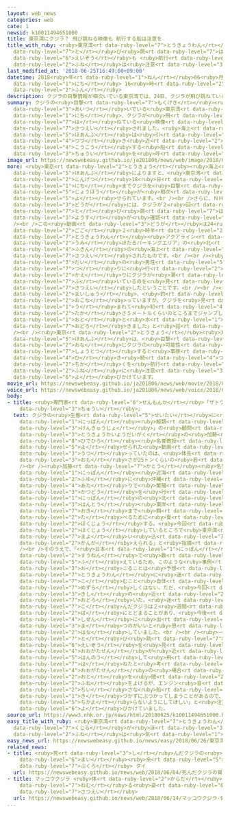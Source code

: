 ```yaml
---
layout: web_news
categories: web
cate: 1
newsid: k10011494651000
title: 東京湾にクジラ？ 飛び跳ねる映像も 航行する船は注意を
title_with_ruby: <ruby>東京湾<rt data-ruby-level="7">とうきょうわん</rt></ruby>にクジラ？ <ruby>飛<rt
  data-ruby-level="7">と</rt></ruby>び<ruby>跳<rt data-ruby-level="7">は</rt></ruby>ねる<ruby>映像<rt
  data-ruby-level="6">えいぞう</rt></ruby>も <ruby>航行<rt data-ruby-level="4">こうこう</rt></ruby>する<ruby>船<rt
  data-ruby-level="2">ふね</rt></ruby>は<ruby>注意<rt data-ruby-level="3">ちゅうい</rt></ruby>を
last_modified_at: '2018-06-25T16:49:00+09:00'
datetime: 2018<ruby>年<rt data-ruby-level="1">ねん</rt></ruby>06<ruby>月<rt data-ruby-level="1">がつ</rt></ruby>25<ruby>日<rt
  data-ruby-level="1">にち</rt></ruby> 16<ruby>時<rt data-ruby-level="2">じ</rt></ruby>49<ruby>分<rt
  data-ruby-level="2">ふん</rt></ruby>
description: クジラの目撃情報が相次いでいる東京湾では、24日、クジラが飛び跳ねている映像が撮影されました。海上保安部は引き続き近くを航行する船に注意を呼びかけています。
summary: クジラの<ruby>目撃<rt data-ruby-level="7">もくげき</rt></ruby><ruby>情報<rt data-ruby-level="5">じょうほう</rt></ruby>が<ruby>相次<rt
  data-ruby-level="3">あいつ</rt></ruby>いでいる<ruby>東京湾<rt data-ruby-level="7">とうきょうわん</rt></ruby>では、24<ruby>日<rt
  data-ruby-level="1">にち</rt></ruby>、クジラが<ruby>飛<rt data-ruby-level="7">と</rt></ruby>び<ruby>跳<rt
  data-ruby-level="7">は</rt></ruby>ねている<ruby>映像<rt data-ruby-level="6">えいぞう</rt></ruby>が<ruby>撮影<rt
  data-ruby-level="7">さつえい</rt></ruby>されました。<ruby>海上<rt data-ruby-level="2">かいじょう</rt></ruby><ruby>保安部<rt
  data-ruby-level="5">ほあんぶ</rt></ruby>は<ruby>引<rt data-ruby-level="4">ひ</rt></ruby>き<ruby>続<rt
  data-ruby-level="4">つづ</rt></ruby>き<ruby>近<rt data-ruby-level="2">ちか</rt></ruby>くを<ruby>航行<rt
  data-ruby-level="4">こうこう</rt></ruby>する<ruby>船<rt data-ruby-level="2">ふね</rt></ruby>に<ruby>注意<rt
  data-ruby-level="3">ちゅうい</rt></ruby>を<ruby>呼<rt data-ruby-level="6">よ</rt></ruby>びかけています。
image_url: https://newswebeasy.github.io/ja201806/news/web/image/2018/06/25/K10011494651_1806251213_1806251214_01_03.jpg
more: <ruby>東京<rt data-ruby-level="2">とうきょう</rt></ruby><ruby>海上<rt data-ruby-level="2">かいじょう</rt></ruby><ruby>保安部<rt
  data-ruby-level="5">ほあんぶ</rt></ruby>によりますと、<ruby>東京湾<rt data-ruby-level="7">とうきょうわん</rt></ruby>では<ruby>今月<rt
  data-ruby-level="2">こんげつ</rt></ruby>18<ruby>日<rt data-ruby-level="1">にち</rt></ruby>から24<ruby>日<rt
  data-ruby-level="1">にち</rt></ruby>までクジラを<ruby>目撃<rt data-ruby-level="7">もくげき</rt></ruby>したという<ruby>情報<rt
  data-ruby-level="5">じょうほう</rt></ruby>が<ruby>相次<rt data-ruby-level="3">あいつ</rt></ruby>いで<ruby>寄<rt
  data-ruby-level="5">よ</rt></ruby>せられています。<br /><br />さらに、ＮＨＫに<ruby>寄<rt data-ruby-level="5">よ</rt></ruby>せられた<ruby>動画<rt
  data-ruby-level="3">どうが</rt></ruby>には、クジラが２<ruby>回<rt data-ruby-level="2">かい</rt></ruby>ほど<ruby>飛<rt
  data-ruby-level="7">と</rt></ruby>び<ruby>跳<rt data-ruby-level="7">は</rt></ruby>ねている<ruby>様子<rt
  data-ruby-level="3">ようす</rt></ruby>が<ruby>確認<rt data-ruby-level="7">かくにん</rt></ruby>できます。<br
  /><br />この<ruby>動画<rt data-ruby-level="3">どうが</rt></ruby>は24<ruby>日<rt data-ruby-level="1">にち</rt></ruby>の<ruby>午後<rt
  data-ruby-level="2">ごご</rt></ruby>２<ruby>時半<rt data-ruby-level="2">じはん</rt></ruby>ごろ、<ruby>東京湾<rt
  data-ruby-level="7">とうきょうわん</rt></ruby><ruby>アクアライン<rt data-ruby-level="7">あくあらいん</rt></ruby>の「<ruby>海<rt
  data-ruby-level="2">うみ</rt></ruby>ほたるパーキングエリア」の<ruby>北<rt data-ruby-level="2">きた</rt></ruby>、およそ５キロ<ruby>付近<rt
  data-ruby-level="4">ふきん</rt></ruby>の<ruby>海上<rt data-ruby-level="2">かいじょう</rt></ruby>で<ruby>撮影<rt
  data-ruby-level="7">さつえい</rt></ruby>されたものです。<br /><br /><ruby>撮影<rt data-ruby-level="7">さつえい</rt></ruby>した40<ruby>代<rt
  data-ruby-level="3">だい</rt></ruby>の<ruby>男性<rt data-ruby-level="5">だんせい</rt></ruby>によりますと、モーターボートで<ruby>釣<rt
  data-ruby-level="7">つ</rt></ruby>りに<ruby>行<rt data-ruby-level="2">い</rt></ruby>った<ruby>帰<rt
  data-ruby-level="2">かえ</rt></ruby>りにクジラが<ruby>潮<rt data-ruby-level="6">しお</rt></ruby>を<ruby>吹<rt
  data-ruby-level="7">ふ</rt></ruby>いているのを<ruby>見<rt data-ruby-level="1">み</rt></ruby>かけて<ruby>撮影<rt
  data-ruby-level="7">さつえい</rt></ruby>したということです。<br /><br /><ruby>男性<rt data-ruby-level="5">だんせい</rt></ruby>は「<ruby>毎週<rt
  data-ruby-level="2">まいしゅう</rt></ruby>、<ruby>釣<rt data-ruby-level="7">つ</rt></ruby>りに<ruby>行<rt
  data-ruby-level="2">おこな</rt></ruby>っていますが、クジラを<ruby>見<rt data-ruby-level="1">み</rt></ruby>たのは<ruby>生<rt
  data-ruby-level="1">う</rt></ruby>まれて<ruby>初<rt data-ruby-level="4">はじ</rt></ruby>めてでした。クジラは<ruby>高<rt
  data-ruby-level="2">たか</rt></ruby>さ５メートルくらいのところまでジャンプしていて、<ruby>大<rt data-ruby-level="1">おお</rt></ruby>きな<ruby>音<rt
  data-ruby-level="1">おと</rt></ruby>と<ruby>水<rt data-ruby-level="1">みず</rt></ruby>しぶきでとても<ruby>驚<rt
  data-ruby-level="7">おどろ</rt></ruby>きました」と<ruby>話<rt data-ruby-level="2">はな</rt></ruby>していました。<br
  /><br /><ruby>東京<rt data-ruby-level="2">とうきょう</rt></ruby><ruby>海上<rt data-ruby-level="2">かいじょう</rt></ruby><ruby>保安部<rt
  data-ruby-level="5">ほあんぶ</rt></ruby>は、<ruby>目撃<rt data-ruby-level="7">もくげき</rt></ruby>されているのは<ruby>同<rt
  data-ruby-level="2">おな</rt></ruby>じクジラの<ruby>可能性<rt data-ruby-level="5">かのうせい</rt></ruby>があり、<ruby>衝突<rt
  data-ruby-level="7">しょうとつ</rt></ruby>すると<ruby>事故<rt data-ruby-level="5">じこ</rt></ruby>につながるおそれがあるとして、<ruby>引<rt
  data-ruby-level="4">ひ</rt></ruby>き<ruby>続<rt data-ruby-level="4">つづ</rt></ruby>き、<ruby>近<rt
  data-ruby-level="2">ちか</rt></ruby>くを<ruby>航行<rt data-ruby-level="4">こうこう</rt></ruby>する<ruby>船<rt
  data-ruby-level="2">ふね</rt></ruby>に<ruby>注意<rt data-ruby-level="3">ちゅうい</rt></ruby>を<ruby>呼<rt
  data-ruby-level="6">よ</rt></ruby>びかけています。
movie_url: https://newswebeasy.github.io/ja201806/news/web/movie/2018/06/25/k10011494651_201806251213_201806251214.mp4
voice_url: https://newswebeasy.github.io/ja201806/news/web/voice/2018/06/25/k10011494651_201806251213_201806251214.mp3
body:
- title: <ruby>専門家<rt data-ruby-level="6">せんもんか</rt></ruby>「ザトウクジラか <ruby>近寄<rt data-ruby-level="5">ちかよ</rt></ruby>らないよう<ruby>注意<rt
    data-ruby-level="3">ちゅうい</rt></ruby>」
  text: クジラの<ruby>生態<rt data-ruby-level="5">せいたい</rt></ruby>に<ruby>詳<rt data-ruby-level="7">くわ</rt></ruby>しい「<ruby>日本<rt
    data-ruby-level="1">にっぽん</rt></ruby><ruby>鯨類<rt data-ruby-level="7">げいるい</rt></ruby><ruby>研究所<rt
    data-ruby-level="3">けんきゅうじょ</rt></ruby>」の<ruby>顧問<rt data-ruby-level="7">こもん</rt></ruby>で、<ruby>東京海洋大学<rt
    data-ruby-level="3">とうきょうかいようだいがく</rt></ruby>の<ruby>加藤<rt data-ruby-level="7">かとう</rt></ruby><ruby>秀弘<rt
    data-ruby-level="8">ひでひろ</rt></ruby><ruby>名誉教授<rt data-ruby-level="7">めいよきょうじゅ</rt></ruby>は、ＮＨＫに<ruby>寄<rt
    data-ruby-level="5">よ</rt></ruby>せられた<ruby>動画<rt data-ruby-level="3">どうが</rt></ruby>に<ruby>写<rt
    data-ruby-level="3">うつ</rt></ruby>っていたのは、<ruby>体長<rt data-ruby-level="2">たいちょう</rt></ruby>が12メートルから13メートルほど、<ruby>重<rt
    data-ruby-level="3">おも</rt></ruby>さが25トンくらいの<ruby>若<rt data-ruby-level="6">わか</rt></ruby>いザトウクジラだとしています。<br
    /><br /><ruby>加藤<rt data-ruby-level="7">かとう</rt></ruby><ruby>名誉教授<rt data-ruby-level="7">めいよきょうじゅ</rt></ruby>は「<ruby>日本<rt
    data-ruby-level="1">にっぽん</rt></ruby><ruby>近海<rt data-ruby-level="2">きんかい</rt></ruby>のザトウクジラは、<ruby>冬<rt
    data-ruby-level="2">ふゆ</rt></ruby>に<ruby>沖縄<rt data-ruby-level="7">おきなわ</rt></ruby><ruby>辺<rt
    data-ruby-level="4">あた</rt></ruby>りで<ruby>繁殖<rt data-ruby-level="7">はんしょく</rt></ruby><ruby>活動<rt
    data-ruby-level="3">かつどう</rt></ruby>を<ruby>行<rt data-ruby-level="2">おこな</rt></ruby>い、<ruby>日本<rt
    data-ruby-level="1">にっぽん</rt></ruby>の<ruby>北<rt data-ruby-level="2">きた</rt></ruby>、カムチャツカ<ruby>半島<rt
    data-ruby-level="3">はんとう</rt></ruby><ruby>東岸<rt data-ruby-level="3">とうがん</rt></ruby><ruby>沖<rt
    data-ruby-level="7">おき</rt></ruby>まで<ruby>餌<rt data-ruby-level="8">えさ</rt></ruby>を<ruby>食<rt
    data-ruby-level="2">た</rt></ruby>べるために<ruby>夏<rt data-ruby-level="2">なつ</rt></ruby>にかけて<ruby>北上<rt
    data-ruby-level="2">ほくじょう</rt></ruby>する。<ruby>今回<rt data-ruby-level="2">こんかい</rt></ruby>のクジラは<ruby>北上<rt
    data-ruby-level="2">ほくじょう</rt></ruby>しているところで<ruby>東京湾<rt data-ruby-level="7">とうきょうわん</rt></ruby>に<ruby>迷<rt
    data-ruby-level="7">まよ</rt></ruby>い<ruby>込<rt data-ruby-level="7">こ</rt></ruby>んだものと<ruby>考<rt
    data-ruby-level="2">かんが</rt></ruby>えられる」と<ruby>指摘<rt data-ruby-level="7">してき</rt></ruby>しました。<br
    /><br />そのうえで、「<ruby>日本<rt data-ruby-level="1">にっぽん</rt></ruby><ruby>近海<rt data-ruby-level="2">きんかい</rt></ruby>のザトウクジラはここ<ruby>数年<rt
    data-ruby-level="2">すうねん</rt></ruby>で<ruby>数<rt data-ruby-level="2">かず</rt></ruby>が<ruby>増<rt
    data-ruby-level="5">ふ</rt></ruby>えているため、このような<ruby>事例<rt data-ruby-level="4">じれい</rt></ruby>が<ruby>起<rt
    data-ruby-level="3">お</rt></ruby>こることは<ruby>予想<rt data-ruby-level="3">よそう</rt></ruby>されていて、<ruby>東京湾<rt
    data-ruby-level="7">とうきょうわん</rt></ruby>に<ruby>迷<rt data-ruby-level="7">まよ</rt></ruby>い<ruby>込<rt
    data-ruby-level="7">こ</rt></ruby>むこと<ruby>自体<rt data-ruby-level="2">じたい</rt></ruby>はあまり<ruby>珍<rt
    data-ruby-level="7">めずら</rt></ruby>しくはない。ただ、<ruby>今回<rt data-ruby-level="2">こんかい</rt></ruby>は<ruby>岸<rt
    data-ruby-level="3">きし</rt></ruby>の<ruby>近<rt data-ruby-level="2">ちか</rt></ruby>くまできていることに<ruby>驚<rt
    data-ruby-level="7">おどろ</rt></ruby>いた。<ruby>迷<rt data-ruby-level="7">まよ</rt></ruby>い<ruby>込<rt
    data-ruby-level="7">こ</rt></ruby>んだクジラは２<ruby>週間<rt data-ruby-level="2">しゅうかん</rt></ruby>くらいはその<ruby>場<rt
    data-ruby-level="2">ば</rt></ruby>にとどまることがあり、<ruby>今後<rt data-ruby-level="2">こんご</rt></ruby>はこのまま<ruby>自然<rt
    data-ruby-level="4">しぜん</rt></ruby>に<ruby>出<rt data-ruby-level="1">で</rt></ruby>ていってくれるのを<ruby>待<rt
    data-ruby-level="3">ま</rt></ruby>つのがいいと<ruby>思<rt data-ruby-level="2">おも</rt></ruby>う」と<ruby>話<rt
    data-ruby-level="2">はな</rt></ruby>していました。<br /><br /><ruby>一方<rt data-ruby-level="2">いっぽう</rt></ruby>で、「クジラが<ruby>飛<rt
    data-ruby-level="7">と</rt></ruby>び<ruby>跳<rt data-ruby-level="7">は</rt></ruby>ねている<ruby>映像<rt
    data-ruby-level="6">えいぞう</rt></ruby>を<ruby>見<rt data-ruby-level="1">み</rt></ruby>ると、<ruby>大型船<rt
    data-ruby-level="4">おおがたせん</rt></ruby>が<ruby>近<rt data-ruby-level="2">ちか</rt></ruby>づいたことに<ruby>反応<rt
    data-ruby-level="5">はんのう</rt></ruby>して<ruby>飛<rt data-ruby-level="7">と</rt></ruby>び<ruby>跳<rt
    data-ruby-level="7">は</rt></ruby>ねたと<ruby>考<rt data-ruby-level="2">かんが</rt></ruby>えられる。このような<ruby>大型船<rt
    data-ruby-level="4">おおがたせん</rt></ruby>の<ruby>場合<rt data-ruby-level="2">ばあい</rt></ruby>には、エンジンの<ruby>音<rt
    data-ruby-level="2">おと</rt></ruby>を<ruby>聞<rt data-ruby-level="2">き</rt></ruby>いてクジラが<ruby>船<rt
    data-ruby-level="2">ふね</rt></ruby>をよけるが、エンジン<ruby>音<rt data-ruby-level="1">おん</rt></ruby>の<ruby>小<rt
    data-ruby-level="2">ちい</rt></ruby>さな<ruby>船<rt data-ruby-level="2">ふね</rt></ruby>やヨットなどは、クジラが<ruby>気<rt
    data-ruby-level="1">き</rt></ruby>づかずにぶつかってしまうことがあるので、<ruby>見<rt data-ruby-level="1">み</rt></ruby>かけても<ruby>近寄<rt
    data-ruby-level="5">ちかよ</rt></ruby>らないようにしてほしい」と<ruby>注意<rt data-ruby-level="3">ちゅうい</rt></ruby>を<ruby>呼<rt
    data-ruby-level="6">よ</rt></ruby>びかけていました。
source_url: https://www3.nhk.or.jp/news/html/20180625/k10011494651000.html
easy_title_with_ruby: <ruby>東京湾<rt data-ruby-level="7">とうきょうわん</rt></ruby>で<ruby>鯨<rt
  data-ruby-level="7">くじら</rt></ruby>が<ruby>泳<rt data-ruby-level="3">およ</rt></ruby>いでいる「<ruby>船<rt
  data-ruby-level="2">ふね</rt></ruby>は<ruby>気<rt data-ruby-level="1">き</rt></ruby>をつけて」
easy_news_url: https://newswebeasy.github.io/news/easy/2018/06/26/東京湾で鯨が泳いでいる船は気をつけて
related_news:
- title: <ruby>死<rt data-ruby-level="3">し</rt></ruby>んだクジラの<ruby>胃<rt data-ruby-level="4">い</rt></ruby>から80<ruby>枚<rt
    data-ruby-level="6">まい</rt></ruby><ruby>余<rt data-ruby-level="5">よ</rt></ruby>のプラスチック<ruby>袋<rt
    data-ruby-level="7">ぶくろ</rt></ruby> タイ
  url: https://newswebeasy.github.io/news/web/2018/06/04/死んだクジラの胃から80枚余のプラスチック袋-タイ
- title: マッコウクジラ <ruby>体<rt data-ruby-level="2">からだ</rt></ruby>を<ruby>縦<rt data-ruby-level="6">たて</rt></ruby>にして<ruby>眠<rt
    data-ruby-level="7">ねむ</rt></ruby>る<ruby>姿<rt data-ruby-level="6">すがた</rt></ruby>を<ruby>撮影<rt
    data-ruby-level="7">さつえい</rt></ruby>
  url: https://newswebeasy.github.io/news/web/2018/06/14/マッコウクジラ-体を縦にして眠る姿を撮影
...
```

